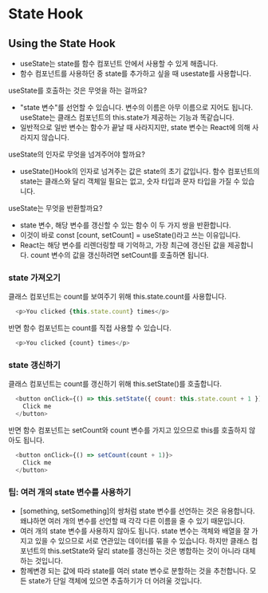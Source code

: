 # State Hook
## Using the State Hook
- useState는 state를 함수 컴포넌트 안에서 사용할 수 있게 해줍니다.
- 함수 컴포넌트를 사용하던 중 state를 추가하고 싶을 때 usestate를 사용합니다.

useState를 호출하는 것은 무엇을 하는 걸까요?
- "state 변수"를 선언할 수 있습니다. 변수의 이름은 아무 이름으로 지어도 됩니다. useState는 클래스 컴포넌트의 this.state가 제공하는 기능과 똑같습니다. 
- 일반적으로 일반 변수는 함수가 끝날 때 사라지지만, state 변수는 React에 의해 사라지지 않습니다.

useState의 인자로 무엇을 넘겨주어야 할까요?
- useState()Hook의 인자로 넘겨주는 값은 state의 초기 값입니다. 함수 컴포넌트의 state는 클래스와 달리 객체일 필요는 없고, 숫자 타입과 문자 타입을 가질 수 있습니다. 
 
useState는 무엇을 반환할까요? 
- state 변수, 해당 변수를 갱신할 수 있는 함수 이 두 가지 쌍을 반환합니다. 
- 이것이 바로 const [count, setCount] = useState()라고 쓰는 이유입니다.
-  React는 해당 변수를 리렌더링할 때 기억하고, 가장 최근에 갱신된 값을 제공합니다. count 변수의 값을 갱신하려면 setCount를 호출하면 됩니다.

### state 가져오기
클래스 컴포넌트는 count를 보여주기 위해 this.state.count를 사용합니다.
```js
  <p>You clicked {this.state.count} times</p>
```
반면 함수 컴포넌트는 count를 직접 사용할 수 있습니다.
```js
  <p>You clicked {count} times</p>
```

### state 갱신하기
클래스 컴포넌트는 count를 갱신하기 위해 this.setState()를 호출합니다.
```js
  <button onClick={() => this.setState({ count: this.state.count + 1 })}>
    Click me
  </button>
  ```
반면 함수 컴포넌트는 setCount와 count 변수를 가지고 있으므로 this를 호출하지 않아도 됩니다.
```js
  <button onClick={() => setCount(count + 1)}>
    Click me
  </button>
```

### 팁: 여러 개의 state 변수를 사용하기
- [something, setSomething]의 쌍처럼 state 변수를 선언하는 것은 유용합니다. 왜냐하면 여러 개의 변수를 선언할 때 각각 다른 이름을 줄 수 있기 때문입니다.
- 여러 개의 state 변수를 사용하지 않아도 됩니다. state 변수는 객체와 배열을 잘 가지고 있을 수 있으므로 서로 연관있는 데이터를 묶을 수 있습니다. 하지만 클래스 컴포넌트의 this.setState와 달리 state를 갱신하는 것은 병합하는 것이 아니라 대체하는 것입니다.
- 함께변경 되는 값에 따라 state를 여러 state 변수로 분할하는 것을 추천합니다. 모든 state가 단일 객체에 있으면 추출하기가 더 어려울 것입니다.